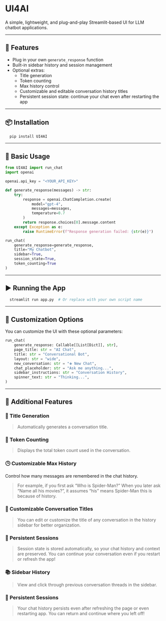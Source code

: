 # UI4AI

A simple, lightweight, and plug-and-play Streamlit-based UI for LLM chatbot applications.

---

## 🚀 Features

- Plug in your own `generate_response` function
- Built-in sidebar history and session management
- Optional extras:
  - Title generation
  - Token counting
  - Max history control
  - Customizable and editable conversation history titles
  - Persistent session state: continue your chat even after restarting the app

---

## 📦 Installation

```bash
  pip install UI4AI
```

---

## 🧠 Basic Usage

```python
from UI4AI import run_chat
import openai

openai.api_key = "<YOUR_API_KEY>"

def generate_response(messages) -> str:
    try:
        response = openai.ChatCompletion.create(
            model="gpt-4",
            messages=messages,
            temperature=0.7
        )
        return response.choices[0].message.content
    except Exception as e:
        raise RuntimeError(f"Response generation failed: {str(e)}")

run_chat(
    generate_response=generate_response,
    title="My Chatbot",
    sidebar=True,
    session_state=True,
    token_counting=True
)
```

---

## ▶️ Running the App

```bash
  streamlit run app.py  # Or replace with your own script name
```

---

## 🎨 Customization Options

You can customize the UI with these optional parameters:

```python
run_chat(
    generate_response: Callable[[List[Dict]], str],
    page_title: str = "AI Chat", 
    title: str = "Conversational Bot",
    layout: str = "wide",
    new_conversation: str = "➕ New Chat",
    chat_placeholder: str = "Ask me anything...",
    sidebar_instructions: str = "Conversation History",
    spinner_text: str = "Thinking...",
)
```

---

## 🔧 Additional Features

### 🧠 Title Generation  
>Automatically generates a conversation title.

### 🔢 Token Counting  
>Displays the total token count used in the conversation.  

### 🕒 Customizable Max History  
Control how many messages are remembered in the chat history.  
> For example, if you first ask “Who is Spider-Man?” When you later ask “Name all his movies?”, it assumes “his” means Spider-Man this is because of history.

### 📝 Customizable Conversation Titles
>You can edit or customize the title of any conversation in the history sidebar for better organization.

### 💾 Persistent Sessions
>Session state is stored automatically, so your chat history and context are preserved. You can continue your conversation even if you restart or refresh the app!

### 📚 Sidebar History  
>View and click through previous conversation threads in the sidebar.  

### 💾 Persistent Sessions  
>Your chat history persists even after refreshing the page or even restarting app. You can return and continue where you left off!
